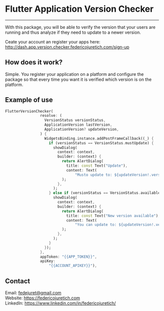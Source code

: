 # Flutter Application Version Checker

<hr>

With this package, you will be able to verify the version that your users are running and thus analyze if they need to update to a newer version.

Ceate your account an register your apps here: http://dash.app.version.checker.federicojuretich.com/sign-up

## How does it work?

Simple. You register your application on a platform and configure the package so that every time you want it is verified which version is on the platform.

## Example of use

```dart
FlutterVersionChecker(
                resolve: (
                  VersionStatus versionStatus,
                  ApplicationVersion lastVersion,
                  ApplicationVersion? updateVersion,
                ) {
                  WidgetsBinding.instance.addPostFrameCallback((_) {
                    if (versionStatus == VersionStatus.mustUpdate) {
                      showDialog(
                        context: context,
                        builder: (context) {
                          return AlertDialog(
                            title: const Text("Update"),
                            content: Text(
                                "Musto update to: ${updateVersion!.version}"),
                          );
                        },
                      );
                    } else if (versionStatus == VersionStatus.availableUpdate) {
                      showDialog(
                        context: context,
                        builder: (context) {
                          return AlertDialog(
                            title: const Text("New version available"),
                            content: Text(
                                "You can update to: ${updateVersion!.version}"),
                          );
                        },
                      );
                    }
                  });
                },
                appToken: "{{APP_TOKEN}}",
                apiKey:
                    "{{ACCOUNT_APIKEY}}"),
```

## Contact

Email: fedejuret@gmail.com<br>
Website: https://federicojuretich.com<br>
LinkedIn: https://www.linkedin.com/in/federicojuretich/